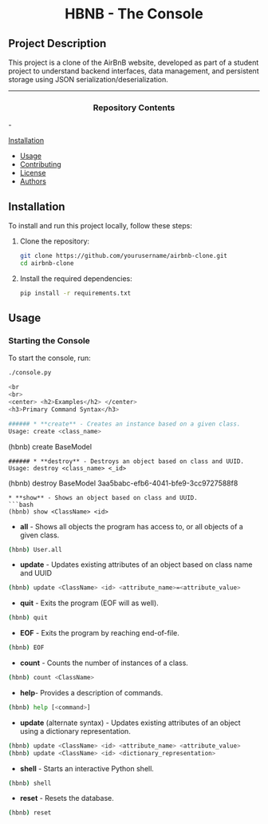 <center> <h1>HBNB - The Console</h1> </center>

## Project Description
This project is a clone of the AirBnB website, developed as part of a student project to understand backend interfaces, data management, and persistent storage using JSON serialization/deserialization.

---

<center><h3>Repository Contents</h3> </center>- 

[Installation](#installation)
- [Usage](#usage)
- [Contributing](#contributing)
- [License](#license)
- [Authors](#authors)

## Installation
To install and run this project locally, follow these steps:
1. Clone the repository:
    ```bash
    git clone https://github.com/yourusername/airbnb-clone.git
    cd airbnb-clone
    ```
2. Install the required dependencies:
    ```bash
    pip install -r requirements.txt
    ```
## Usage

### Starting the Console
To start the console, run:
```bash
./console.py

<br
<br>
<center> <h2>Examples</h2> </center>
<h3>Primary Command Syntax</h3>

###### * **create** - Creates an instance based on a given class.
Usage: create <class_name>
  ```
  (hbnb) create BaseModel
  ```
###### * **destroy** - Destroys an object based on class and UUID.
Usage: destroy <class_name> <_id>
```
(hbnb) destroy BaseModel 3aa5babc-efb6-4041-bfe9-3cc9727588f8
```
* **show** - Shows an object based on class and UUID.
```bash
(hbnb) show <ClassName> <id>
````
* **all** - Shows all objects the program has access to, or all objects of a given class.
```bash
(hbnb) User.all
````

* **update** - Updates existing attributes of an object based on class name and UUID
```bash
(hbnb) update <ClassName> <id> <attribute_name>=<attribute_value>
````

* **quit**  - Exits the program (EOF will as well).
```bash
(hbnb) quit
````

* **EOF** - Exits the program by reaching end-of-file.
```bash
(hbnb) EOF
````

* **count** - Counts the number of instances of a class.
```bash
(hbnb) count <ClassName>
````

* **help**- Provides a description of commands.
```bash
(hbnb) help [<command>]
````

* **update** (alternate syntax) - Updates existing attributes of an object using a dictionary representation.
```bash
(hbnb) update <ClassName> <id> <attribute_name> <attribute_value>
(hbnb) update <ClassName> <id> <dictionary_representation>
````

* **shell** - Starts an interactive Python shell.
```bash
(hbnb) shell
````

* **reset** - Resets the database.
```bash
(hbnb) reset
````